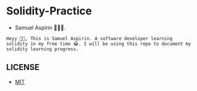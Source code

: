 # Solidity-Practice

- Samuel Aspirin 👨🏼‍🍳.

```
Heyy 👋🏻, This is Samuel Aspirin. A software developer learning solidity in my free time 😂. I will be using this repo to document my solidity learning progress.
```

## LICENSE
- [MIT](https://github.com/Samuellyworld/Solidity-Practice/blob/main/ERC-20-%26-721/LICENSE)
